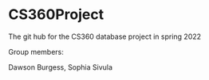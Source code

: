# CS360Project
The git hub for the CS360 database project in spring 2022

Group members:
  
  Dawson Burgess,
  Sophia Sivula
